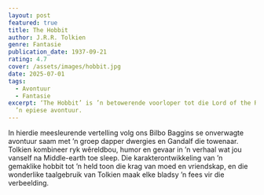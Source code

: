```yaml
---
layout: post
featured: true
title: The Hobbit
author: J.R.R. Tolkien
genre: Fantasie
publication_date: 1937-09-21
rating: 4.7
cover: /assets/images/hobbit.jpg
date: 2025-07-01
tags:
  - Avontuur
  - Fantasie
excerpt: ‘The Hobbit’ is ’n betowerende voorloper tot die Lord of the Rings met
  ’n epiese avontuur.
---
```


In hierdie meesleurende vertelling volg ons Bilbo Baggins se onverwagte avontuur saam met ’n groep dapper dwergies en Gandalf die towenaar. Tolkien kombineer ryk wêreldbou, humor en gevaar in ’n verhaal wat jou vanself na Middle-earth toe sleep. Die karakterontwikkeling van ’n gemaklike hobbit tot ’n held toon die krag van moed en vriendskap, en die wonderlike taalgebruik van Tolkien maak elke bladsy ’n fees vir die verbeelding.
